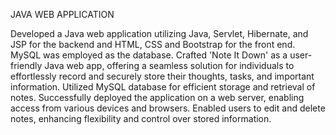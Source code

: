 JAVA WEB APPLICATION 	 
 
Developed a Java web application utilizing Java, Servlet, Hibernate, and JSP for the backend and HTML, CSS and Bootstrap for the front end. MySQL was employed as the database.
Crafted 'Note It Down' as a user-friendly Java web app, offering a seamless solution for individuals to effortlessly record and securely store their thoughts, tasks, and important information.
Utilized MySQL database for efficient storage and retrieval of notes.
Successfully deployed the application on a web server, enabling access from various devices and browsers.
Enabled users to edit and delete notes, enhancing flexibility and control over stored information.
